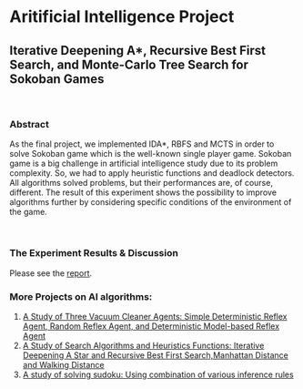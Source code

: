 
# Aritificial Intelligence Project
## Iterative Deepening A*, Recursive Best First Search, and Monte-Carlo Tree Search for Sokoban Games  
&nbsp;

### Abstract

As the final project, we implemented IDA*, RBFS and MCTS in order to solve Sokoban game
which is the well-known single player game. Sokoban game is a big challenge in artificial
intelligence study due to its problem complexity. So, we had to apply heuristic functions and
deadlock detectors. All algorithms solved problems, but their performances are, of course,
different. The result of this experiment shows the possibility to improve algorithms further by
considering specific conditions of the environment of the game.

&nbsp;
### The Experiment Results & Discussion
Please see the [report](https://github.com/csdankim/MCTS_Sokoban/blob/master/Final_Project_Report_Sokoban.pdf).

### More Projects on AI algorithms:
1. [A Study of Three Vacuum Cleaner Agents: Simple Deterministic Reflex Agent, Random Reflex Agent, and Deterministic Model-based Reflex Agent](https://github.com/csdankim/Vacuum_Agent)
2. [A Study of Search Algorithms and Heuristics Functions: Iterative Deepening A Star and Recursive Best First Search,Manhattan Distance and Walking Distance](https://github.com/csdankim/15_Puzzle)
3. [A study of solving sudoku: Using combination of various inference rules](https://github.com/csdankim/Sudoku)